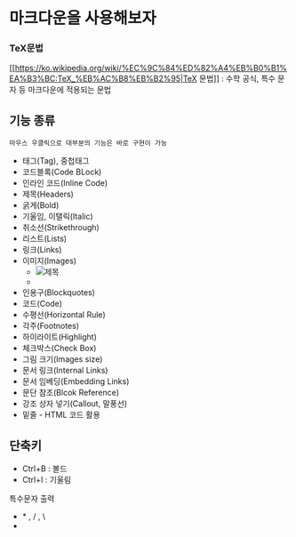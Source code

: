 # 마크다운을 사용해보자

### TeX문법
[[https://ko.wikipedia.org/wiki/%EC%9C%84%ED%82%A4%EB%B0%B1%EA%B3%BC:TeX_%EB%AC%B8%EB%B2%95|TeX 문법]] : 수학 공식, 특수 문자 등 마크다운에 적용되는 문법
## 기능 종류
	마우스 우클릭으로 대부분의 기능은 바로 구현이 가능
- 태그(Tag), 중첩태그
- 코드블록(Code BLock)
- 인라인 코드(Inline Code)
- 제목(Headers)
- 굵게(Bold)
- 기울임, 이탤릭(Italic)
- 취소선(Strikethrough)
- 리스트(Lists)
- 링크(Links)
- 이미지(Images)
	- ![제목](이미지주소)
	- 
- 인용구(Blockquotes)
- 코드(Code)
- 수평선(Horizontal Rule)
- 각주(Footnotes)
- 하이라이트(Highlight)
- 체크박스(Check Box)
- 그림 크기(Images size) 
- 문서 링크(Internal Links)
- 문서 임베딩(Embedding Links)
- 문단 참조(Blcok Reference)
- 강조 상자 넣기(Callout, 말풍선)
- 밑줄 - HTML 코드 활용


## 단축키
- Ctrl+B : 볼드
- Ctrl+I : 기울림

특수문자 출력
- \* , \/ , \\
- 